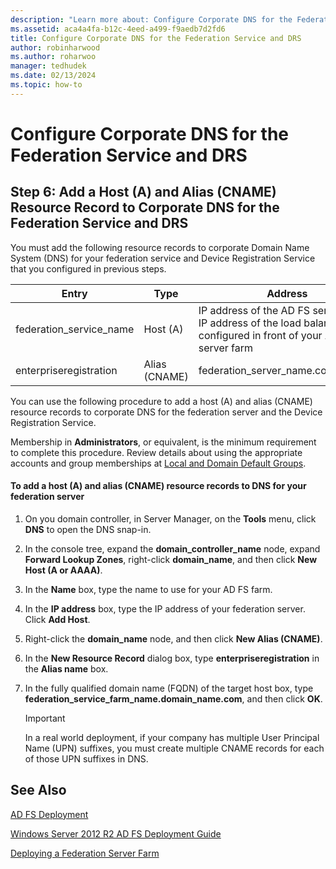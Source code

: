 ```yaml
---
description: "Learn more about: Configure Corporate DNS for the Federation Service and DRS"
ms.assetid: aca4a4fa-b12c-4eed-a499-f9aedb7d2fd6
title: Configure Corporate DNS for the Federation Service and DRS
author: robinharwood
ms.author: roharwoo
manager: tedhudek
ms.date: 02/13/2024
ms.topic: how-to
---
```


# Configure Corporate DNS for the Federation Service and DRS

## Step 6: Add a Host \(A\) and Alias \(CNAME\) Resource Record to Corporate DNS for the Federation Service and DRS
You must add the following resource records to corporate Domain Name System \(DNS\) for your federation service and Device Registration Service that you configured in previous steps.

|Entry|Type|Address|
|---------|--------|-----------|
|federation\_service\_name|Host \(A\)|IP address of the AD FS server or the IP address of the load balancer that is configured in front of your AD FS server farm|
|enterpriseregistration|Alias \(CNAME\)|federation\_server\_name.contoso.com|

You can use the following procedure to add a host \(A\) and alias \(CNAME\) resource records to corporate DNS for the federation server and the Device Registration Service.

Membership in **Administrators**, or equivalent, is the minimum requirement to complete this procedure.  Review details about using the appropriate accounts and group memberships at [Local and Domain Default Groups](/previous-versions/orphan-topics/ws.10/dd728026(v=ws.10)).

#### To add a host \(A\) and alias \(CNAME\) resource records to DNS for your federation server

1.  On you domain controller, in Server Manager, on the **Tools** menu, click **DNS** to open the DNS snap\-in.

2.  In the console tree, expand the **domain\_controller\_name** node, expand **Forward Lookup Zones**, right\-click **domain\_name**, and then click **New Host \(A or AAAA\)**.

3.  In the **Name** box, type the name to use for your AD FS farm.

4.  In the **IP address** box, type the IP address of your federation server. Click **Add Host**.

5.  Right\-click the **domain\_name** node, and then click **New Alias \(CNAME\)**.

6.  In the **New Resource Record** dialog box, type **enterpriseregistration** in the **Alias name** box.

7.  In the fully qualified domain name \(FQDN\) of the target host box, type **federation\_service\_farm\_name.domain\_name.com**, and then click **OK**.

    > [!IMPORTANT]
    > In a real world deployment, if your company has multiple User Principal Name \(UPN\) suffixes, you must create multiple CNAME records for each of those UPN suffixes in DNS.

## See Also

[AD FS Deployment](../../ad-fs/AD-FS-Deployment.md)

[Windows Server 2012 R2 AD FS Deployment Guide](../../ad-fs/deployment/Windows-Server-2012-R2-AD-FS-Deployment-Guide.md)

[Deploying a Federation Server Farm](../../ad-fs/deployment/Deploying-a-Federation-Server-Farm.md)
